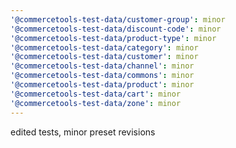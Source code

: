 ```yaml
---
'@commercetools-test-data/customer-group': minor
'@commercetools-test-data/discount-code': minor
'@commercetools-test-data/product-type': minor
'@commercetools-test-data/category': minor
'@commercetools-test-data/customer': minor
'@commercetools-test-data/channel': minor
'@commercetools-test-data/commons': minor
'@commercetools-test-data/product': minor
'@commercetools-test-data/cart': minor
'@commercetools-test-data/zone': minor
---
```


edited tests, minor preset revisions

